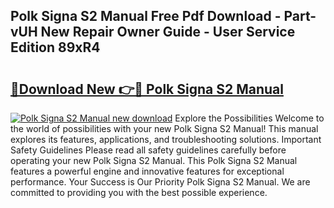 ## Polk Signa S2 Manual Free Pdf Download - Part-vUH New Repair Owner Guide - User Service Edition 89xR4

# <h2><a href="http://bc98862.oget.top/?id=Polk+Signa+S2+Manual">🔗Download New 👉🔴 Polk Signa S2 Manual</a></h2>

[![Polk Signa S2 Manual new download](https://i.imgur.com/5g1atiW.png)](http://bc98862.oget.top/?id=Polk+Signa+S2+Manual)
Explore the Possibilities Welcome to the world of possibilities with your new Polk Signa S2 Manual! This manual explores its features, applications, and troubleshooting solutions. Important Safety Guidelines Please read all safety guidelines carefully before operating your new Polk Signa S2 Manual. This Polk Signa S2 Manual features a powerful engine and innovative features for exceptional performance. Your Success is Our Priority Polk Signa S2 Manual. We are committed to providing you with the best possible experience.
